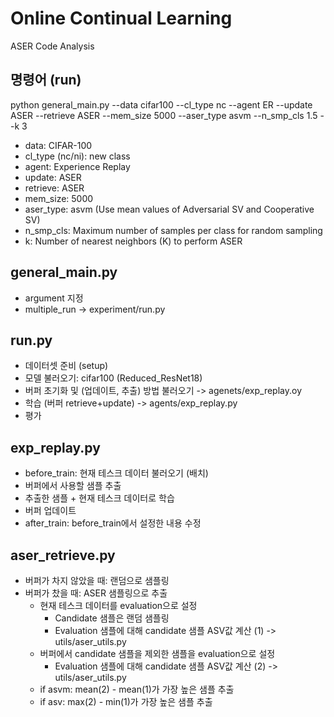 # Online Continual Learning
ASER Code Analysis

## 명령어 (run)
python general_main.py --data cifar100 --cl_type nc --agent ER --update ASER --retrieve ASER --mem_size 5000 --aser_type asvm --n_smp_cls 1.5 --k 3 
* data: CIFAR-100
* cl_type (nc/ni): new class
* agent: Experience Replay
* update: ASER
* retrieve: ASER
* mem_size: 5000
* aser_type: asvm (Use mean values of Adversarial SV and Cooperative SV)
* n_smp_cls: Maximum number of samples per class for random sampling
* k: Number of nearest neighbors (K) to perform ASER

## general_main.py
* argument 지정
* multiple_run -> experiment/run.py

## run.py
* 데이터셋 준비 (setup)
* 모델 불러오기: cifar100 (Reduced_ResNet18)
* 버퍼 초기화 및 (업데이트, 추출) 방법 불러오기 -> agenets/exp_replay.oy
* 학습 (버퍼 retrieve+update) -> agents/exp_replay.py 
* 평가


## exp_replay.py
* before_train: 현재 테스크 데이터 불러오기 (배치)
* 버퍼에서 사용할 샘플 추출
* 추출한 샘플 + 현재 테스크 데이터로 학습
* 버퍼 업데이트
* after_train: before_train에서 설정한 내용 수정 

## aser_retrieve.py
* 버퍼가 차지 않았을 때: 랜덤으로 샘플링
* 버퍼가 찼을 때: ASER 샘플링으로 추출
    * 현재 테스크 데이터를 evaluation으로 설정 
        * Candidate 샘플은 랜덤 샘플링
        * Evaluation 샘플에 대해 candidate 샘플 ASV값 계산 (1) -> utils/aser_utils.py
    * 버퍼에서 candidate 샘플을 제외한 샘플을 evaluation으로 설정
        * Evaluation 샘플에 대해 candidate 샘플 ASV값 계산 (2) -> utils/aser_utils.py
    * if asvm: mean(2) - mean(1)가 가장 높은 샘플 추출
    * if asv: max(2) - min(1)가 가장 높은 샘플 추출